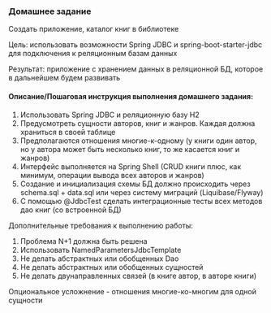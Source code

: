 ### Домашнее задание

Создать приложение, каталог книг в библиотеке

Цель: использовать возможности Spring JDBC и spring-boot-starter-jdbc для подключения к реляционным базам данных

Результат: приложение с хранением данных в реляционной БД, которое в дальнейшем будем развивать


#### Описание/Пошаговая инструкция выполнения домашнего задания:

1. Использовать Spring JDBC и реляционную базу H2
2. Предусмотреть сущности авторов, книг и жанров. Каждая должна храниться в своей таблице
3. Предполагаются отношения многие-к-одному (у книги один автор, но у автора может быть несколько книг, то же касается книг и жанров)
4. Интерфейс выполняется на Spring Shell (CRUD книги плюс, как минимум, операции вывода всех авторов и жанров)
5. Создание и инициализация схемы БД должно происходить через schema.sql + data.sql или через систему миграций (Liquibase/Flyway)
6. С помощью @JdbcTest сделать интеграционные тесты всех методов дао книг (со встроенной БД)

Дополнительные требования к выполнению работы:

1. Проблема N+1 должна быть решена
2. Использовать NamedParametersJdbcTemplate
3. Не делать абстрактных или обобщенных Dao
4. Не делать абстрактных или обобщенных сущностей
5. Не делать двунаправленных связей (в книге автор, в авторе книги)

Опциональное усложнение - отношения многие-ко-многим для одной сущности